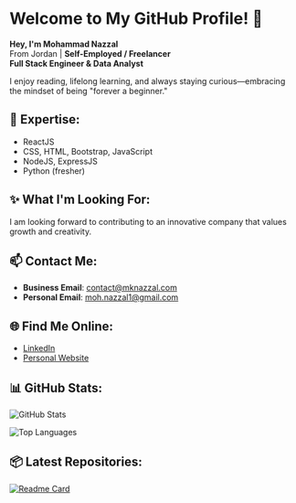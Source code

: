 # Welcome to My GitHub Profile! 👋

**Hey, I'm Mohammad Nazzal**  
From Jordan | **Self-Employed / Freelancer**  
**Full Stack Engineer & Data Analyst**

I enjoy reading, lifelong learning, and always staying curious—embracing the mindset of being "forever a beginner."

## 🚀 Expertise:
- ReactJS
- CSS, HTML, Bootstrap, JavaScript
- NodeJS, ExpressJS
- Python (fresher)

## ✨ What I'm Looking For:
I am looking forward to contributing to an innovative company that values growth and creativity.

## 📫 Contact Me:
- **Business Email**: [contact@mknazzal.com](mailto:contact@mknazzal.com)
- **Personal Email**: [moh.nazzal1@gmail.com](mailto:moh.nazzal1@gmail.com)

## 🌐 Find Me Online:
- [LinkedIn](https://www.linkedin.com/in/mnazzal01/)
- [Personal Website](https://mknazzal.com/)

## 📊 GitHub Stats:
![GitHub Stats](https://github-readme-stats.vercel.app/api?username=mohdnazzal&show_icons=true&theme=tokyonight)

![Top Languages](https://github-readme-stats.vercel.app/api/top-langs/?username=mohdnazzal&layout=compact&theme=tokyonight)

## 📦 Latest Repositories:

<!-- Latest repos -->
[![Readme Card](https://github-readme-stats.vercel.app/api/pin/?username=mohdnazzal&repo=starter-fullstack-boilerplate&theme=tokyonight)](https://github.com/mohdnazzal/starter-fullstack-boilerplate)


